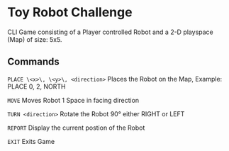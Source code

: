 # Toy Robot Challenge

CLI Game consisting of a Player controlled Robot and a 2-D playspace (Map) of size: 5x5.

## Commands

```PLACE \<x>\, \<y>\, <direction>```
  Places the Robot on the Map, Example: PLACE 0, 2, NORTH

```MOVE```
  Moves Robot 1 Space in facing direction  

```TURN <direction>```
  Rotate the Robot 90° either RIGHT or LEFT

```REPORT```
  Display the current postion of the Robot
  
```EXIT```
  Exits Game
```


